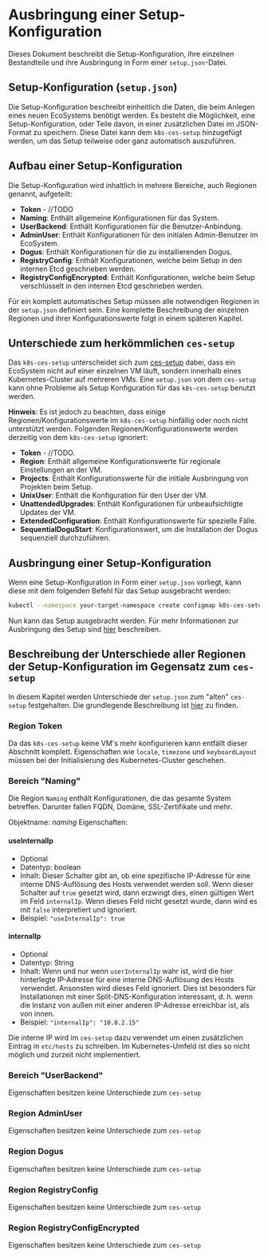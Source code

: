 # Ausbringung einer Setup-Konfiguration

Dieses Dokument beschreibt die Setup-Konfiguration, ihre einzelnen Bestandteile und ihre Ausbringung in Form einer `setup.json`-Datei.

## Setup-Konfiguration (`setup.json`)

Die Setup-Konfiguration beschreibt einheitlich die Daten, die beim Anlegen eines neuen EcoSystems benötigt werden.
Es besteht die Möglichkeit, eine Setup-Konfiguration, oder Teile davon, in einer zusätzlichen Datei im JSON-Format zu speichern.
Diese Datei kann dem `k8s-ces-setup` hinzugefügt werden, um das Setup teilweise oder ganz automatisch auszuführen.

## Aufbau einer Setup-Konfiguration

Die Setup-Konfiguration wird inhaltlich in mehrere Bereiche, auch Regionen genannt, aufgeteilt:

* **Token** - //TODO
* **Naming**: Enthält allgemeine Konfigurationen für das System.
* **UserBackend**: Enthält Konfigurationen für die Benutzer-Anbindung.
* **AdminUser**: Enthält Konfigurationen für den initialen Admin-Benutzer im EcoSystem.
* **Dogus**: Enthält Konfigurationen für die zu installierenden Dogus.
* **RegistryConfig**: Enthält Konfigurationen, welche beim Setup in den internen Etcd geschrieben werden. 
* **RegistryConfigEncrypted**: Enthält Konfigurationen, welche beim Setup verschlüsselt in den internen Etcd geschrieben werden.

Für ein komplett automatisches Setup müssen alle notwendigen Regionen in der `setup.json` definiert sein. 
Eine komplette Beschreibung der einzelnen Regionen und ihrer Konfigurationswerte folgt in einem späteren Kapitel. 

## Unterschiede zum herkömmlichen `ces-setup`

Das `k8s-ces-setup` unterscheidet sich zum [ces-setup](https://github.com/cloudogu/ces-setup) dabei, dass ein EcoSystem nicht auf einer einzelnen VM läuft, sondern innerhalb eines Kubernetes-Cluster auf mehreren VMs.
Eine `setup.json` von dem `ces-setup` kann ohne Probleme als Setup Konfiguration für das `k8s-ces-setup` benutzt werden.

**Hinweis**: Es ist jedoch zu beachten, dass einige Regionen/Konfigurationswerte im `k8s-ces-setup` hinfällig oder noch nicht unterstützt werden. 
Folgenden Regionen/Konfigurationswerte werden derzeitig von dem `k8s-ces-setup` ignoriert:

* **Token** - //TODO.
* **Region**: Enthält allgemeine Konfigurationswerte für regionale Einstellungen an der VM.
* **Projects**: Enthält Konfigurationswerte für die initiale Ausbringung von Projekten beim Setup.
* **UnixUser**: Enthält die Konfiguration für den User der VM.
* **UnattendedUpgrades**: Enthält Konfigurationen für unbeaufsichtigte Updates der VM.
* **ExtendedConfiguration**: Enthält Konfigurationswerte für spezielle Fälle.
* **SequentialDoguStart**: Konfigurationswert, um die Installation der Dogus sequenziell durchzuführen.

## Ausbringung einer Setup-Konfiguration

Wenn eine Setup-Konfiguration in Form einer `setup.json` vorliegt, kann diese mit dem folgenden Befehl für das Setup ausgebracht werden:

```bash
kubectl --namespace your-target-namespace create configmap k8s-ces-setup-json --from-file=setup.json
```

Nun kann das Setup ausgebracht werden. Für mehr Informationen zur Ausbringung des Setup sind
[hier](installation_guide_de.md) beschreiben.

## Beschreibung der Unterschiede aller Regionen der Setup-Konfiguration im Gegensatz zum `ces-setup`
In diesem Kapitel werden Unterschiede der `setup.json` zum "alten" `ces-setup` festgehalten.
Die grundlegende Beschreibung ist [hier](https://github.com/cloudogu/ces-setup/blob/develop/docs/operations/setup-json_de.md) zu finden.

### Region Token

Da das `k8s-ces-setup` keine VM's mehr konfigurieren kann entfällt dieser Abschnitt komplett.
Eigenschaften wie `locale`, `timezone` und `keyboardLayout` müssen bei der Initialisierung des Kubernetes-Cluster geschehen.


### Bereich "Naming"

Die Region `Naming` enthält Konfigurationen, die das gesamte System betreffen. Darunter fallen FQDN, Domäne, SSL-Zertifikate und mehr.

Objektname: _naming_
Eigenschaften:

#### useInternalIp
* Optional
* Datentyp: boolean
* Inhalt: Dieser Schalter gibt an, ob eine spezifische IP-Adresse für eine interne DNS-Auflösung des Hosts verwendet werden soll. Wenn dieser Schalter auf `true` gesetzt wird, dann erzwingt dies, einen gültigen Wert im Feld `internalIp`. Wenn dieses Feld nicht gesetzt wurde, dann wird es mit `false` interpretiert und ignoriert.
* Beispiel: `"useInternalIp": true`

#### internalIp
* Optional
* Datentyp: String
* Inhalt: Wenn und nur wenn `userInternalIp` wahr ist, wird die hier hinterlegte IP-Adresse für eine interne DNS-Auflösung des Hosts verwendet. Ansonsten wird dieses Feld ignoriert. Dies ist besonders für Installationen mit einer Split-DNS-Konfiguration interessant, d. h. wenn die Instanz von außen mit einer anderen IP-Adresse erreichbar ist, als von innen.
* Beispiel: `"internalIp": "10.0.2.15"`

Die interne IP wird im `ces-setup` dazu verwendet um einen zusätzlichen Eintrag in `etc/hosts` zu schreiben.
Im Kubernetes-Umfeld ist dies so nicht möglich und zurzeit nicht implementiert.

### Bereich "UserBackend"

Eigenschaften besitzen keine Unterschiede zum `ces-setup`

### Region AdminUser

Eigenschaften besitzen keine Unterschiede zum `ces-setup`

### Region Dogus

Eigenschaften besitzen keine Unterschiede zum `ces-setup`

### Region RegistryConfig

Eigenschaften besitzen keine Unterschiede zum `ces-setup`

### Region RegistryConfigEncrypted

Eigenschaften besitzen keine Unterschiede zum `ces-setup`
